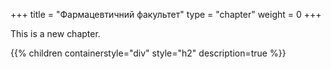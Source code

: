 +++
title = "Фармацевтичний факультет"
type = "chapter"
weight = 0
+++

This is a new chapter.

{{% children containerstyle="div" style="h2" description=true %}}